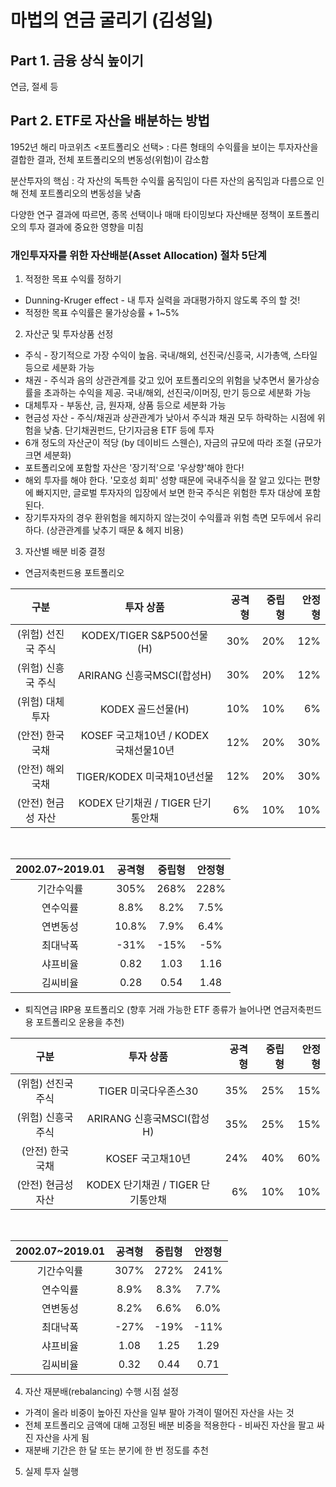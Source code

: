 # 마법의 연금 굴리기 (김성일)

## Part 1. 금융 상식 높이기
연금, 절세 등

## Part 2. ETF로 자산을 배분하는 방법
1952년 해리 마코위츠 <포트폴리오 선택> : 다른 형태의 수익률을 보이는 투자자산을 결합한 결과, 전체 포트폴리오의 변동성(위험)이 감소함

분산투자의 핵심 : 각 자산의 독특한 수익률 움직임이 다른 자산의 움직임과 다름으로 인해 전체 포트폴리오의 변동성을 낮춤

다양한 연구 결과에 따르면, 종목 선택이나 매매 타이밍보다 자산배분 정책이 포트폴리오의 투자 결과에 중요한 영향을 미침

### 개인투자자를 위한 자산배분(Asset Allocation) 절차 5단계
1. 적정한 목표 수익률 정하기
* Dunning-Kruger effect - 내 투자 실력을 과대평가하지 않도록 주의 할 것!
* 적정한 목표 수익률은 물가상승률 + 1~5%

2. 자산군 및 투자상품 선정
* 주식 - 장기적으로 가장 수익이 높음. 국내/해외, 선진국/신흥국, 시가총액, 스타일 등으로 세분화 가능
* 채권 - 주식과 음의 상관관계를 갖고 있어 포트폴리오의 위험을 낮추면서 물가상승률을 초과하는 수익을 제공. 국내/해외, 선진국/이머징, 만기 등으로 세분화 가능
* 대체투자 - 부동산, 금, 원자재, 상품 등으로 세분화 가능
* 현금성 자산 - 주식/채권과 상관관계가 낮아서 주식과 채권 모두 하락하는 시점에 위험을 낮춤. 단기채권펀드, 단기자금용 ETF 등에 투자
* 6개 정도의 자산군이 적당 (by 데이비드 스웬슨), 자금의 규모에 따라 조절 (규모가 크면 세분화)
* 포트폴리오에 포함할 자산은 '장기적'으로 '우상향'해야 한다!
* 해외 투자를 해야 한다. '모호성 회피' 성향 때문에 국내주식을 잘 알고 있다는 편향에 빠지지만, 글로벌 투자자의 입장에서 보면 한국 주식은 위험한 투자 대상에 포함된다.
* 장기투자자의 경우 환위험을 헤지하지 않는것이 수익률과 위험 측면 모두에서 유리하다. (상관관계를 낮추기 때문 & 헤지 비용)

3. 자산별 배분 비중 결정
* 연금저축펀드용 포트폴리오

구분 | 투자 상품 | 공격형 | 중립형 | 안정형
:---:|:------:|-----:|-----:|-----:
(위험) 선진국 주식 | KODEX/TIGER S&P500선물(H) | 30% | 20% | 12%
(위험) 신흥국 주식 | ARIRANG 신흥국MSCI(합성H) | 30% | 20% | 12%
(위험) 대체투자 | KODEX 골드선물(H) | 10% | 10% | 6%
(안전) 한국 국채 | KOSEF 국고채10년 / KODEX 국채선물10년 | 12% | 20% | 30%
(안전) 해외 국채 | TIGER/KODEX 미국채10년선물 | 12% | 20% | 30%
(안전) 현금성 자산 | KODEX 단기채권 / TIGER 단기통안채 | 6% | 10% | 10%
<br>

2002.07~2019.01 | 공격형 | 중립형 | 안정형
:--------------:|:----:|:-----:|:---:
기간수익률 | 305% | 268% | 228%
연수익률 | 8.8% | 8.2% | 7.5%
연변동성 | 10.8% | 7.9% | 6.4%
최대낙폭 | -31% | -15% | -5%
샤프비율 | 0.82 | 1.03 | 1.16
김씨비율 | 0.28 | 0.54 | 1.48

* 퇴직연금 IRP용 포트폴리오 (향후 거래 가능한 ETF 종류가 늘어나면 연금저축펀드용 포트폴리오 운용을 추천)

구분 | 투자 상품 | 공격형 | 중립형 | 안정형
:---:|:------:|-----:|-----:|-----:
(위험) 선진국 주식 | TIGER 미국다우존스30 | 35% | 25% | 15%
(위험) 신흥국 주식 | ARIRANG 신흥국MSCI(합성H) | 35% | 25% | 15%
(안전) 한국 국채 | KOSEF 국고채10년 | 24% | 40% | 60%
(안전) 현금성 자산 | KODEX 단기채권 / TIGER 단기통안채 | 6% | 10% | 10%
<br>

2002.07~2019.01 | 공격형 | 중립형 | 안정형
:--------------:|:----:|:-----:|:---:
기간수익률 | 307% | 272% | 241%
연수익률 | 8.9% | 8.3% | 7.7%
연변동성 | 8.2% | 6.6% | 6.0%
최대낙폭 | -27% | -19% | -11%
샤프비율 | 1.08 | 1.25 | 1.29
김씨비율 | 0.32 | 0.44 | 0.71

4. 자산 재분배(rebalancing) 수행 시점 설정
* 가격이 올라 비중이 높아진 자산을 일부 팔아 가격이 떨어진 자산을 사는 것
* 전체 포트폴리오 금액에 대해 고정된 배분 비중을 적용한다 - 비싸진 자산을 팔고 싸진 자산을 사게 됨
* 재분배 기간은 한 달 또는 분기에 한 번 정도를 추천

5. 실제 투자 실행
